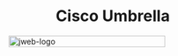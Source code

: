 <div align="center">
    <h1>Cisco Umbrella</h1>
</div>

<div style="display: flex; justify-content: center;">
    <img width="75%" src="https://www.jwebdevelopment.com/wp-content/uploads/2019/11/design_101794_7493754_90969_3b6cab74_image-1.jpg" alt="jweb-logo" />
    <!-- <img width="45%" style="background: #fff; padding: 0.25em" src="https://umbrella.cisco.com/wp-content/themes/umbrella/images/umbrella-logo.svg" alt="cisco-logo"> -->
</div>

<!-- [![Npm package version](https://badgen.net/npm/v/express)](https://npmjs.com/package/express) -->

